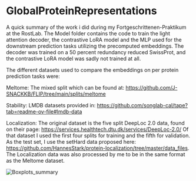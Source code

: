 # GlobalProteinRepresentations

A quick summary of the work i did during my Fortgeschrittenen-Praktikum at the RostLab. The Model folder contains the code to train the light attention decoder, the contrastive LoRA model and the MLP used for the downstream prediction tasks utilizing the precomputed embeddings. The decoder was trained on a 50 percent redundancy reduced SwissProt, and the contrastive LoRA model was sadly not trained at all. 

The different datasets used to compare the embeddings on per protein prediction tasks were:

Meltome: The mixed split which can be found at: https://github.com/J-SNACKKB/FLIP/tree/main/splits/meltome 

Stability: LMDB datasets provided in: https://github.com/songlab-cal/tape?tab=readme-ov-file#lmdb-data 

Localization: The original dataset is the five split DeepLoc 2.0 data, found on their page: https://services.healthtech.dtu.dk/services/DeepLoc-2.0/ 
              Of that dataset I used the first four splits for training and the fifth for validation. As the test set, I use the setHard data
              proposed here: https://github.com/HannesStark/protein-localization/tree/master/data_files. The Localization data was also processed by me to be in the same format
              as the Meltome dataset.


![Boxplots_summary](https://github.com/user-attachments/assets/528ac9f1-d305-43f9-8436-dd744526a986)
